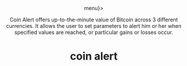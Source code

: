 <header className="title-bar">
  <div className="menu">
    <Modal trigger={<i className="material-icons 5x">menu</i>}>
      <p>Coin Alert offers up-to-the-minute value of Bitcoin across 3 different currencies. It allows the user to set parameters to alert him or her when specified values are reached, or particular gains or losses occur.</p>
      </Modal>
  </div>
  <h1>coin alert</h1>
</header>
